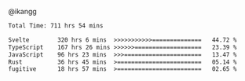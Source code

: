 @ikangg
<!--START_SECTION:waka-->

```txt
Total Time: 711 hrs 54 mins

Svelte        320 hrs 6 mins  >>>>>>>>>>>==============   44.72 %
TypeScript    167 hrs 26 mins >>>>>>===================   23.39 %
JavaScript    96 hrs 23 mins  >>>======================   13.47 %
Rust          36 hrs 45 mins  >========================   05.14 %
fugitive      18 hrs 57 mins  >========================   02.65 %
```

<!--END_SECTION:waka-->
